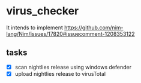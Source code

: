 # virus_checker

It intends to implement https://github.com/nim-lang/Nim/issues/17820#issuecomment-1208353122


## tasks

- [x] scan nightlies release using windows defender
- [x] upload nightlies release to virusTotal
